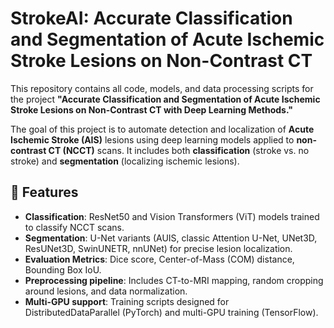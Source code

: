 # StrokeAI: Accurate Classification and Segmentation of Acute Ischemic Stroke Lesions on Non-Contrast CT

This repository contains all code, models, and data processing scripts for the project **"Accurate Classification and Segmentation of Acute Ischemic Stroke Lesions on Non-Contrast CT with Deep Learning Methods."**

The goal of this project is to automate detection and localization of **Acute Ischemic Stroke (AIS)** lesions using deep learning models applied to **non-contrast CT (NCCT)** scans. It includes both **classification** (stroke vs. no stroke) and **segmentation** (localizing ischemic lesions).

## 🚀 Features

- **Classification**: ResNet50 and Vision Transformers (ViT) models trained to classify NCCT scans.
- **Segmentation**: U-Net variants (AUIS, classic Attention U-Net, UNet3D, ResUNet3D, SwinUNETR, nnUNet) for precise lesion localization.
- **Evaluation Metrics**: Dice score, Center-of-Mass (COM) distance, Bounding Box IoU.
- **Preprocessing pipeline**: Includes CT-to-MRI mapping, random cropping around lesions, and data normalization.
- **Multi-GPU support**: Training scripts designed for DistributedDataParallel (PyTorch) and multi-GPU training (TensorFlow).
